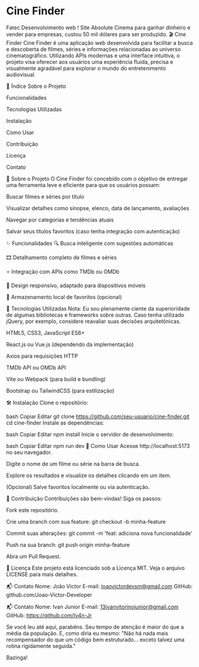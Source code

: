 # Cine Finder
Fatec Desenvolvimento web !
Site Absolute Cinema para ganhar dinheiro e vender para empresas, custou 50 mil dólares para ser produzido.
🎬 Cine Finder
Cine Finder é uma aplicação web desenvolvida para facilitar a busca e descoberta de filmes, séries e informações relacionadas ao universo cinematográfico. Utilizando APIs modernas e uma interface intuitiva, o projeto visa oferecer aos usuários uma experiência fluida, precisa e visualmente agradável para explorar o mundo do entretenimento audiovisual.

📌 Índice
Sobre o Projeto

Funcionalidades

Tecnologias Utilizadas

Instalação

Como Usar

Contribuição

Licença

Contato

📖 Sobre o Projeto
O Cine Finder foi concebido com o objetivo de entregar uma ferramenta leve e eficiente para que os usuários possam:

Buscar filmes e séries por título

Visualizar detalhes como sinopse, elenco, data de lançamento, avaliações

Navegar por categorias e tendências atuais

Salvar seus títulos favoritos (caso tenha integração com autenticação)

✨ Funcionalidades
🔍 Busca inteligente com sugestões automáticas

🎞️ Detalhamento completo de filmes e séries

⭐ Integração com APIs como TMDb ou OMDb

📱 Design responsivo, adaptado para dispositivos móveis

💾 Armazenamento local de favoritos (opcional)

🧠 Tecnologias Utilizadas
Nota: Eu sou plenamente ciente da superioridade de algumas bibliotecas e frameworks sobre outras. Caso tenha utilizado jQuery, por exemplo, considere reavaliar suas decisões arquitetônicas.

HTML5, CSS3, JavaScript ES6+

React.js ou Vue.js (dependendo da implementação)

Axios para requisições HTTP

TMDb API ou OMDb API

Vite ou Webpack (para build e bundling)

Bootstrap ou TailwindCSS (para estilização)

🛠️ Instalação
Clone o repositório:

bash
Copiar
Editar
git clone https://github.com/seu-usuario/cine-finder.git
cd cine-finder
Instale as dependências:

bash
Copiar
Editar
npm install
Inicie o servidor de desenvolvimento:

bash
Copiar
Editar
npm run dev
🚀 Como Usar
Acesse http://localhost:5173 no seu navegador.

Digite o nome de um filme ou série na barra de busca.

Explore os resultados e visualize os detalhes clicando em um item.

(Opcional) Salve favoritos localmente ou via autenticação.

🤝 Contribuição
Contribuições são bem-vindas! Siga os passos:

Fork este repositório.

Crie uma branch com sua feature: git checkout -b minha-feature

Commit suas alterações: git commit -m 'feat: adiciona nova funcionalidade'

Push na sua branch: git push origin minha-feature

Abra um Pull Request.

📜 Licença
Este projeto está licenciado sob a Licença MIT. Veja o arquivo LICENSE para mais detalhes.

📬 Contato
Nome: João Victor
E-mail: joaovictordevsm@gmail.com
GitHub: github.com/Joao-Victor-Developer

📬 Contato
Nome: Ivan Junior
E-mail: 13ivanvitorinojunior@gmail.com
GitHub: https://github.com/Iv4n-Jr

Se você leu até aqui, parabéns. Seu tempo de atenção é maior do que a média da população. E, como diria eu mesmo: "Não há nada mais recompensador do que um código bem estruturado... exceto talvez uma rotina rigidamente seguida."

Bazinga!

